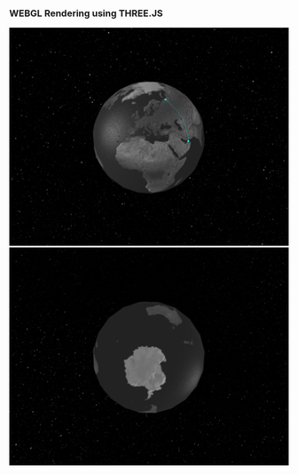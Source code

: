 ### WEBGL Rendering using THREE.JS




[![](https://github.com/mawaisnawaz/webgl-with-threejs/blob/master/1.png)](#) 
[![](https://github.com/mawaisnawaz/webgl-with-threejs/blob/master/2.png)](#)
